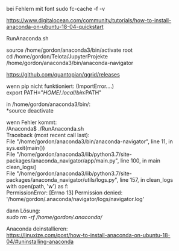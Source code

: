 bei Fehlern mit font
sudo fc-cache -f -v




https://www.digitalocean.com/community/tutorials/how-to-install-anaconda-on-ubuntu-18-04-quickstart

RunAnaconda.sh  

source /home/gordon/anaconda3/bin/activate root  
cd /home/gordon/Telota/JupyterProjekte  
/home/gordon/anaconda3/bin/anaconda-navigator  

https://github.com/quantopian/qgrid/releases  

wenn pip nicht funktioniert: (ImportError....)    
export PATH="${HOME}/.local/bin:$PATH"    


in /home/gordon/anaconda3/bin/:   
*source deactivate   

wenn Fehler kommt:    
/Anaconda$ ./RunAnaconda.sh   
Traceback (most recent call last):    
  File "/home/gordon/anaconda3/bin/anaconda-navigator", line 11, in <module>    
    sys.exit(main())    
  File "/home/gordon/anaconda3/lib/python3.7/site-packages/anaconda_navigator/app/main.py", line 100, in main   
    clean_logs()    
  File "/home/gordon/anaconda3/lib/python3.7/site-packages/anaconda_navigator/utils/logs.py", line 157, in clean_logs   
    with open(path, 'w') as f:    
PermissionError: [Errno 13] Permission denied: '/home/gordon/.anaconda/navigator/logs/navigator.log'    

dann Lösung:    
*sudo rm -rf /home/gordon/.anaconda/*

Anaconda deinstallieren:    
https://linuxize.com/post/how-to-install-anaconda-on-ubuntu-18-04/#uninstalling-anaconda
